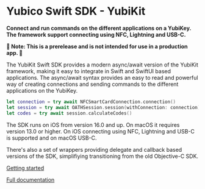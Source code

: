 #  Yubico Swift SDK - YubiKit

**Connect and run commands on the different applications on a YubiKey. The framework support connecting using NFC, Lightning and USB-C.**

**🚨 Note: This is a prerelease and is not intended for use in a production app. 🚨**

The YubiKit Swift SDK provides a modern async/await version of the YubiKit framework, making it easy to integrate
in Swift and SwiftUI based applications. The async/await syntax provides an easy to read and powerful way of
creating connections and sending commands to the different applications on the YubiKey.

```swift
let connection = try await NFCSmartCardConnection.connection()
let session = try await OATHSession.session(withConnection: connection)
let codes = try await session.calculateCodes()
```

The SDK runs on iOS from version 16.0 and up. On macOS it requires version 13.0 or higher. On iOS connecting 
using NFC, Lightning and USB-C is supported and on macOS USB-C.

There's also a set of wrappers providing delegate and callback based versions of the SDK, simplifiying
transitioning from the old Objective-C SDK.

[Getting started](https://yubico.github.io/yubikit-swift/documentation/yubikit/gettingstarted)

[Full documentation](https://yubico.github.io/yubikit-swift/documentation/yubikit/)
